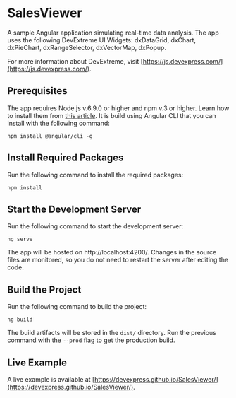 # SalesViewer

A sample Angular application simulating real-time data analysis. The app uses the following DevExtreme UI Widgets: dxDataGrid, dxChart, dxPieChart, dxRangeSelector, dxVectorMap, dxPopup.

For more information about DevExtreme, visit [https://js.devexpress.com/](https://js.devexpress.com/).

## Prerequisites

The app requires Node.js v.6.9.0 or higher and npm v.3 or higher. Learn how to install them from [this article](https://docs.npmjs.com/getting-started/installing-node). It is build using Angular CLI that you can install with the following command:

```
npm install @angular/cli -g
```

## Install Required Packages
Run the following command to install the required packages:

```
npm install
```

## Start the Development Server
Run the following command to start the development server:

```
ng serve
```

The app will be hosted on http://localhost:4200/. Changes in the source files are monitored, so you do not need to restart the server after editing the code.

## Build the Project
Run the following command to build the project:

```
ng build
```

The build artifacts will be stored in the `dist/` directory. Run the previous command with the `--prod` flag to get the production build.

## Live Example
A live example is available at [https://devexpress.github.io/SalesViewer/](https://devexpress.github.io/SalesViewer/).

